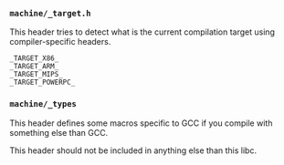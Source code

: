 ### `machine/_target.h` ###

This header tries to detect what is the current compilation target using compiler-specific headers.

```
_TARGET_X86_
_TARGET_ARM_
_TARGET_MIPS_
_TARGET_POWERPC_
```


### `machine/_types` ###

This header defines some macros specific to GCC if you compile with something else than GCC.

This header should not be included in anything else than this libc.
